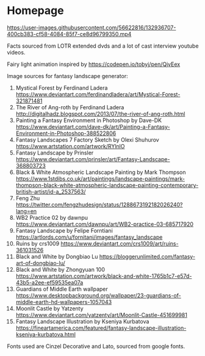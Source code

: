 # Homepage



https://user-images.githubusercontent.com/56622816/132936707-400cb383-cf58-4084-85f7-ce8d96799350.mp4


Facts sourced from LOTR extended dvds and a lot of cast interview youtube videos.

Fairy light animation inspired by https://codepen.io/tobyj/pen/QjvEex

Image sources for fantasy landscape generator:
1.  Mystical Forest by Ferdinand Ladera
    https://www.deviantart.com/ferdinandladera/art/Mystical-Forest-321871481
2.  The River of Ang-roth by Ferdinand Ladera
    http://digitalhadz.blogspot.com/2013/07/the-river-of-ang-roth.html
3.  Painting a Fantasy Environment in Photoshop by Dave-DK
    https://www.deviantart.com/dave-dk/art/Painting-a-Fantasy-Environment-in-Photoshop-388522806
4.  Fantasy Landscapes 7 Factory Sketch by Olexi Shuhurov
    https://www.artstation.com/artwork/RYlnlO
5.  Fantasy Landscape by Prinsler
    https://www.deviantart.com/prinsler/art/Fantasy-Landscape-368803723
6.  Black & White Atmospheric Landscape Painting by Mark Thompson
    https://www.1stdibs.co.uk/art/paintings/landscape-paintings/mark-thompson-black-white-atmospheric-landscape-painting-contemporary-british-artist/id-a_2537563/
7.  Feng Zhu
    https://twitter.com/fengzhudesign/status/1288673192182026240?lang=en
8.  WB2 Practice 02 by dawnpu
    https://www.deviantart.com/dawnpu/art/WB2-practice-03-685717920
9.  Fantasy Landscape by Felipe Forntiani
    https://artlords.com/u/fornitani/images/fantasy_landscape
10. Ruins by crs1009
    https://www.deviantart.com/crs1009/art/ruins-361031526
11. Black and White by Dongbiao Lu
    https://bloggerunlimited.com/fantasy-art-of-dongbiao-lu/
12. Black and White by Zhongyuan 100
    https://www.artstation.com/artwork/black-and-white-1765b1c7-e57d-43b5-a2ee-ef59535ea07a
13. Guardians of Middle Earth wallpaper
    https://www.desktopbackground.org/wallpaper/23-guardians-of-middle-earth-hd-wallpapers-1057043
14. Moonlit Castle by Yatzenty
    https://www.deviantart.com/yatzenty/art/Moonlit-Castle-451699981
15. Fantasy Landscape Illustration by Kseniya Kurbatova
    https://fineartamerica.com/featured/fantasy-landscape-illustration-kseniya-kurbatova.html

Fonts used are Cinzel Decorative and Lato, sourced from google fonts.

